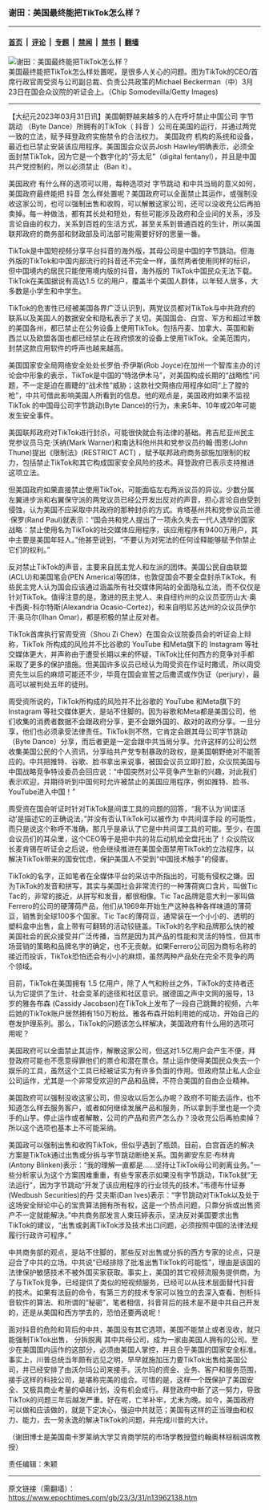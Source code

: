 ### 谢田：美国最终能把TikTok怎么样？

---

#### [首页](../../../..?n13962138) &nbsp;|&nbsp; [评论](../../../../../epoch-comment?n13962138) &nbsp;|&nbsp; [专题](../../../../../epoch-special?n13962138) &nbsp;|&nbsp; [禁闻](../../../../../epoch-news?n13962138) &nbsp;|&nbsp; [禁书](../../../../../books?n13962138) &nbsp;|&nbsp; [翻墙](https://github.com/gfw-breaker/nogfw/blob/master/README.md?n13962138)


<div><img alt="谢田：美国最终能把TikTok怎么样？" class="attachment-djy_600_400 size-djy_600_400 wp-post-image" src="https://i.epochtimes.com/assets/uploads/2023/03/id13962144-Tik-Tok-GettyImages-1475626708-600x400.jpg"/>
<div class="caption">
 美国最终能把TikTok怎么样处置呢，是很多人关心的问题。图为TikTok的CEO/首席行政官周受资与公司副总裁、负责公共政策的Michael Beckerman（中）3月23日在国会众议院的听证会上。（Chip Somodevilla/Getty Images)
</div></div><hr/><div class="post_content" id="artbody" itemprop="articleBody">
 <!-- article content begin -->
 <p>
  【大纪元2023年03月31日讯】美国朝野越来越多的人在呼吁禁止中国公司
  <ok href="https://www.epochtimes.com/gb/tag/%E5%AD%97%E8%8A%82%E8%B7%B3%E5%8A%A8.html">
   字节跳动
  </ok>
  （Byte Dance）所拥有的TikTok（
  <ok href="https://www.epochtimes.com/gb/tag/%E6%8A%96%E9%9F%B3.html">
   抖音
  </ok>
  ）公司在美国的运行，并通过两党一致的立法，赋予拜登政府实施禁令的合法权力。
  <ok href="https://www.epochtimes.com/gb/tag/%E7%BE%8E%E5%9B%BD%E6%94%BF%E5%BA%9C.html">
   美国政府
  </ok>
  机构的系统和设备，最近也已禁止安装该应用程序。美国国会众议员Josh Hawley明确表示，必须全面封禁TikTok，因为它是一个数字化的“芬太尼”（digital fentanyl），并且是中国共产党控制的，所以必须禁止（Ban it）。
 </p>
 <p>
  <ok href="https://www.epochtimes.com/gb/tag/%E7%BE%8E%E5%9B%BD%E6%94%BF%E5%BA%9C.html">
   美国政府
  </ok>
  有什么样的选项可以用，每种选项对
  <ok href="https://www.epochtimes.com/gb/tag/%E5%AD%97%E8%8A%82%E8%B7%B3%E5%8A%A8.html">
   字节跳动
  </ok>
  和中共当局的意义如何，美国政府最终能把
  <ok href="https://www.epochtimes.com/gb/tag/%E6%8A%96%E9%9F%B3.html">
   抖音
  </ok>
  怎么样处置呢？美国政府可以全面禁止其运作，或强制没收这家公司，也可以强制出售和收购，可以解散这家公司，还可以没收充公后再拍卖掉。每一种做法，都有其长处和短处，有些可能涉及政府和企业间的关系，涉及言论自由的权力，关系到百姓的生活方式，甚至关系到普通百姓的生计，所以美国联邦政府的商务部和财政部及司法部可能需要好好的思量一番。
 </p>
 <p>
  TikTok是中国短视频分享平台抖音的海外版，其母公司是中国的字节跳动。但海外版的TikTok和中国内部流行的抖音还不完全一样，虽然两者使用同样的标识，但中国境内的居民只能使用境内版的抖音，海外版的 TikTok中国民众无法下载。TikTok在美国据说有高达1.5 亿的用户，覆盖半个美国人群体，以年轻人居多，大多数是小学生和中学生。
 </p>
 <p>
  TikTok的危害性已经被美国各界广泛认识到，两党议员都对TikTok与中共政府的联系以及美国人的数据安全和隐私表示了关切。美国国会、白宫、军方和超过半数的美国各州，都已禁止在公务设备上使用TikTok。包括丹麦、加拿大、英国和新西兰以及欧盟各国也都已经禁止在政府颁发的设备上使用TikTok。全美范围内，封禁这款应用软件的呼声也越来越高。
 </p>
 <p>
  美国国家安全局网络安全处处长罗伯·乔伊斯(Rob Joyce)在加州一个智库主办的讨论会中形象的表示，TikTok是中国的“特洛伊木马”，对美国构成长期的“战略性”问题，不一定是迫在眉睫的“战术性”威胁；这款社交网络应用程序如同“上了膛的枪”，中共可借此影响美国人所看到的信息。他的观点是，美国政府如果不监视 TikTok 的中国母公司字节跳动(Byte Dance)的行为，未来5年、10年或20年可能发生安全事件。
 </p>
 <p>
  美国联邦政府对TikTok进行封杀，可能很快就会有法律的基础。弗吉尼亚州民主党参议员马克·沃纳(Mark Warner)和南达科他州共和党参议员约翰·图恩(John Thune)提出《限制法》(RESTRICT ACT) ，赋予联邦政府商务部施加限制的权力，包括禁止TikTok和其它构成国家安全风险的技术。拜登政府已表示支持推进这项立法。
 </p>
 <p>
  但美国政府如果直接禁止使用TikTok，可能面临左右两派议员的异议。少数分属左翼进步派和右翼保守派的两党议员已经公开发出反对的声音，担心言论自由受到侵蚀，认为美国不应采取中共政府的那种封杀的方式。肯塔基州共和党参议员兰德·保罗(Rand Paul)就表示：“国会共和党人提出了一项永久失去一代人选举的国家战略：禁止使用名为TikTok的社交媒体应用程序，该应用程序有9400万用户，其中主要是美国年轻人。”他甚至说到，“不要认为对宪法的任何诠释能够赋予你禁止它们的权利。”
 </p>
 <p>
  反对禁止TikTok的声音，主要来自民主党人和左派的团体。美国公民自由联盟(ACLU)和美国笔会(PEN America)等团体，也敦促国会不要全盘封杀TikTok。有些民主党人认为国会应该通过涵盖所有社交媒体网站的全面隐私立法，而不仅仅是针对TikTok。值得注意的是，激进的民主党人、来自纽约州的众议员亚历山大·奥卡西奥-科尔特斯(Alexandria Ocasio-Cortez)，和来自明尼苏达州的众议员伊尔汗·奥马尔(Ilhan Omar)，都是积极的禁止反对者。
 </p>
 <p>
  TikTok首席执行官周受资（Shou Zi Chew）在国会众议院委员会的听证会上辩称，TikTok 所构成的风险并不比谷歌的 YouTube 和Meta旗下的 Instagram 等社交媒体更大，并声称由于遭受长期以来的怀疑，TikTok比任何西方的竞争对手都采取了更多的保护措施。但美国许多议员已经认为周受资在作证时撒谎，所以周受资先生以后的麻烦可能还不少，毕竟在国会宣誓之后撒谎或作伪证（perjury），最高可以被判处五年的徒刑。
 </p>
 <p>
  周受资所说的，TikTok所构成的风险并不比谷歌的 YouTube 和Meta旗下的 Instagram 等社交媒体更大，是站不住脚的。因为谷歌和Meta都是美国公司，他们收集的消费者数据不会跟政府分享，更不会跟外国的、敌对的政府分享。一旦分享，他们也必须承受法律责任。TikTok则不然，它肯定会跟其母公司字节跳动（Byte Dance）分享，而后者更是一定会跟中共当局分享。允许这样的公司公然收集美国公民的个人资讯，分享给共产党专制暴政的政权，是美国朝野绝对不能答应的。中共把推特、谷歌、脸书拿出来说事，被国会议员立即打脸，众议院美国与中国战略竞争特设委员会回应说：“中国突然对公平竞争产生新的兴趣，对此我们表示欢迎，并期待听到中国何时允许被禁止的美国应用程序，例如推特、脸书、YouTube进入中国！”
 </p>
 <p>
  周受资在国会听证时针对TikTok是间谍工具的问题的回答，“我不认为‘间谍活动’是描述它的正确说法，”并没有否认TikTok可以被作为
  <ok href="https://www.epochtimes.com/gb/tag/%E4%B8%AD%E5%85%B1%E9%97%B4%E8%B0%8D%E6%89%8B%E6%AE%B5.html">
   中共间谍手段
  </ok>
  的可能性，而只是说这个称呼不准确，那几乎是承认了它是中共间谍工具的可能。至少，在国会议员们的耳朵里，这个CEO等于是把中共的背后动机给全盘托出了！众议院议长麦肯锡在听证会之后说，他会继续推进在美国全面禁用TikTok的立法程序，以解决TikTok带来的国安忧虑，保护美国人不受到“中国技术触手”的侵害。
 </p>
 <p>
  TikTok的名字，正如笔者在全媒体平台的采访中所指出的，可能有侵权之嫌。因为TikTok的发音和拼写，其实与美国社会非常流行的一种薄荷爽口含片，叫做Tic Tac的，非常的接近，从拼写和发音，都很相像。Tic Tac品牌是意大利一家叫做Ferrero的公司的硬薄荷产品，他们从1969年开始生产这种各种各样味道的薄荷豆，销售到全球100多个国家。Tic Tac的薄荷豆，通常装在一个小小的、透明的塑料盒中出售，盒上带有可翻转的活动铰链盖。TikTok的名字和品牌那么快的被美国社会的民众接受并广泛传播，当然是因为其产品的性能和灵活的特性，但其市场营销的策略和品牌名字的确定，也不无贡献。如果Ferrero公司因为商标名称的接近而投诉，TikTok恐怕还会有小小的麻烦，虽然两种产品处在完全不竞争的两个领域。
 </p>
 <p>
  目前，TikTok在美国拥有 1.5 亿用户，除了人气和粉丝之外，TikTok的支持者还认为它提供了生计、社会变革的途径和社区意识。据德国之声中文网的报导，13 岁的雅各布森 (Cassidy Jacobson)在TikTok上发布了一段自己跳舞的视频，六年后她的TikTok账户居然拥有150万粉丝。雅各布森开始利用她的成功，开始自己的卷发护理系列。那么，TikTok的问题该怎么样解决，美国政府有什么用的选项可用呢？
 </p>
 <p>
  美国政府可以全面禁止其运作，解散这家公司，但这对1.5亿用户会产生不便，拜登政府可能也不愿意得罪他们的票仓和潜在票仓。禁止运作使得美国民众失去一个娱乐的工具，虽然这个工具已经被证实为有许多负面的作用。但政府禁止私人企业公司运作，尤其是一个非常受欢迎的产品和品牌，不符合美国的自由企业精神。
 </p>
 <p>
  美国政府可以强制没收这家公司，但没收以后怎么办呢？政府不可能去运作，也不知道怎么样去服务客户，或者如何继续发展产品和服务，所以拿到手里也是一个烫手的山芋。停止运作或者解散，公司的产品和资产怎么办？没收充公后再拍卖掉？所以这个选项也基本上不可能采纳。
 </p>
 <p>
  美国政可以强制出售和收购TikTok，但似乎遇到了瓶颈。目前，白宫首选的解决方案是TikTok通过出售或分拆与字节跳动断绝关系。国务卿安东尼·布林肯(Antony Blinken)表示：“我的理解一直都是……坚持让TikTok母公司剥离业务。”一些分析家认为这个方案困难重重，有些专家表示如果没有字节跳动，TikTok就“无法运行”，因为字节跳动“开发了该应用程序的行业领先的技术。”韦德布什证券(Wedbush Securities)的丹·艾夫斯(Dan Ives)表示：“字节跳动对TikTok以及处于这场安全辩论中心的宝贵算法拥有所有权，这是一个热点问题，只靠分拆或出售资产不一定就能解决。”中共商务部发言人束珏婷表示，坚决反对美国要求出售TikTok的建议，“出售或剥离TikTok涉及技术出口问题，必须按照中国的法律法规履行行政许可程序。”
 </p>
 <p>
  中共商务部的观点，是站不住脚的，那些反对出售或分拆的西方专家的论点，只是迎合了中共的立场。中共说“已经排除了批准出售TikTok的可能性”，理由是该国的法律保护敏感技术不被外国买家获取。事实上，美国的其它视频流服务提供商，为了与TikTok竞争，已经提供了类似的短视频服务，已经可以从技术层面替代抖音的技术。如果有法庭的命令，有第三方的技术专家可以独立的去深入查看、刨析抖音软件的算法、和所谓的“秘密”，笔者相信，抖音背后的技术是不是中共自己开发的，还是从美国和西方学去的，恐怕还要两说呢！
 </p>
 <p>
  面对抖音的危险和背后的中共，美国没有其它选项，美国不能禁止或者没收，就只能强制TikTok出售，
  <ok href="https://www.epochtimes.com/gb/tag/%E5%88%86%E6%8B%86%E8%84%B1%E7%A6%BB.html">
   分拆脱离
  </ok>
  其中共母公司，成为一家由美国人拥有的公司。至少在美国国内运作的这部分，必须由美国人掌控，并且合乎美国的国家安全标准。事实上，川普总统当年颇有远见之明，早早就施加压力要TikTok出售给美国公司，并已经安排了由沃尔玛公司来接手。沃尔玛的资金、业务、客户和服务范围，接手这样的科技公司，是堪称完美的组合。可惜的是，这样一个既保护了美国安全、又极具商业考量的卓越计划，没有机会成行。拜登政府中断了这一努力，导致TikTok的问题三年后越发严重。好在呢，亡羊补牢，尤未为晚。如今，美国政府可以做和应该做的，就是下定决心，强迫中共就范；美国有这样的正当理由和权力、能力，去一劳永逸的解决TikTok的问题，并完成川普的大计。
 </p>
 <p>
  （谢田博士是美国南卡罗莱纳大学艾肯商学院的市场学教授暨约翰奥林棕榈讲席教授）
 </p>
 <p>
  责任编辑：朱颖
 </p>
 <!-- article content end -->
 <div id="below_article_ad">
 </div>
</div>


---

原文链接（需翻墙）：https://www.epochtimes.com/gb/23/3/31/n13962138.htm